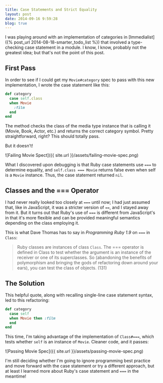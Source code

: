 ```yaml
---
title: Case Statements and Strict Equality
layout: post
date: 2014-09-16 9:59:28
blog: true
---
```


I was playing around with an implementation of categories in   [Immedialist]({% post_url 2014-08-18-smarter_todo_list %}) that involved a type-checking case statement in a module. I know, I know, probably not the greatest idea; but that's not the point of this post.

## First Pass

In order to see if I could get my ``Movie#category`` spec to pass with this new implementation, I wrote the case statement like this:

```ruby
def category
  case self.class
  when Movie
    :film
  end
end
```

The method checks the class of the media type instance that is calling it (Movie, Book, Actor, etc.) and returns the correct category symbol. Pretty straightforward, right? This should totally pass.

But it doesn't!

![Failing Movie Spect]({{ site.url }}/assets/failing-movie-spec.png)

What I discovered upon debugging is that Ruby case statements use ``===`` to determine equality, and ``self.class === Movie`` returns false even when self is a  ``Movie`` instance. Thus, the case statement returned ``nil``.

## Classes and the === Operator

I had never really looked too closely at ``===`` until now; I had just assumed that, like in JavaScript, it was a stricter version of ``==``, and I stayed away from it. But it turns out that Ruby's use of ``===`` is different from JavaScript's in that it's more flexible and can be provided meaningful semantics depending on the class employing it.

This is what Dave Thomas has to say in *Programming Ruby 1.9* on ``===`` in ``Class``:

> Ruby classes are instances of class ``Class``. The === operator is defined in Class to test whether the argument is an instance of the receiver or one of its superclasses. So (abandoning the benefits of polymorphism and bringing the gods of refactoring down around your ears), you can test the class of objects. (131)
## The Solution

This helpful quote, along with recalling single-line case statement syntax, led to this refactoring:

```ruby
def category
  case self
  when Movie then :film
  end
end
```

This time, I'm taking advantage of the implementation of ``Class#===``, which tests whether ``self`` is an instance of ``Movie``. Cleaner code, and it passes:

![Passing Movie Spec]({{ site.url }}/assets/passing-movie-spec.png)

I'm still deciding whether I'm going to ignore programming best practice and move forward with the case statement or try a different approach, but at least I learned more about Ruby's case statement and ``===`` in the meantime!
